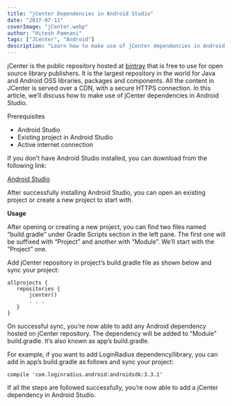 ```yaml
---
title: "jCenter Dependencies in Android Studio"
date: "2017-07-11"
coverImage: "jCenter.webp"
author: "Hitesh Pamnani"
tags: ["JCenter", "Android"]
description: "Learn how to make use of jCenter dependencies in Android Studio."
---
```


jCenter is the public repository hosted at [bintray](https://bintray.com/) that is free to use for open source library publishers. It is the largest repository in the world for Java and Android OSS libraries, packages and components. All the content in JCenter is served over a CDN, with a secure HTTPS connection. In this article, we’ll discuss how to make use of jCenter dependencies in Android Studio.

Prerequisites

- Android Studio
- Existing project in Android Studio
- Active internet connection

If you don’t have Android Studio installed, you can download from the following link:

[Android Studio](https://developer.android.com/studio/index.html)

After successfully installing Android Studio, you can open an existing project or create a new project to start with.

**Usage**

After opening or creating a new project, you can find two files named “build.gradle” under Gradle Scripts section in the left pane. The first one will be suffixed with “Project” and another with “Module”. We’ll start with the “Project” one.

Add jCenter repository in project’s build.gradle file as shown below and sync your project:

```
allprojects {
   repositories {
       jcenter()
	   . . .
   }
}
```

On successful sync, you’re now able to add any Android dependency hosted on jCenter repository. The dependency will be added to “Module” build.gradle. It’s also known as app’s build.gradle.

For example, if you want to add LoginRadius dependency/library, you can add in app’s build.gradle as follows and sync your project:

```
compile 'com.loginradius.android:androidsdk:3.3.1'
```

If all the steps are followed successfully, you’re now able to add a jCenter dependency in Android Studio.
